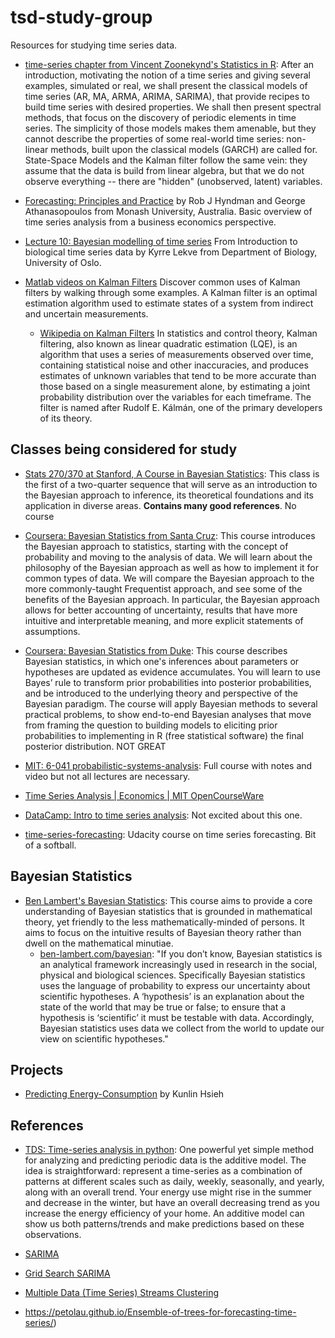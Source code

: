 # tsd-study-group
Resources for studying time series data.
- [time-series chapter from Vincent Zoonekynd's Statistics in R](http://zoonek2.free.fr/UNIX/48_R/15.html): After an introduction, motivating the notion of a time series and giving several examples, simulated or real, we shall present the classical models of time series (AR, MA, ARMA, ARIMA, SARIMA), that provide recipes to build time series with desired properties. We shall then present spectral methods, that focus on the discovery of periodic elements in time series. The simplicity of those models makes them amenable, but they cannot describe the properties of some real-world time series: non-linear methods, built upon the classical models (GARCH) are called for. State-Space Models and the Kalman filter follow the same vein: they assume that the data is build from linear algebra, but that we do not observe everything -- there are "hidden" (unobserved, latent) variables.

- [Forecasting: Principles and Practice](https://otexts.org/fpp2/) by Rob J Hyndman and George Athanasopoulos from 
Monash University, Australia. Basic overview of time series analysis from a business economics perspective.

- [Lecture 10: Bayesian modelling of time series](https://www.uio.no/studier/emner/matnat/ibv/BIO4040/h03/undervisningsmateriale/Lectures/lecture10.pdf)
From Introduction to biological time series data by Kyrre Lekve from Department of Biology, University of Oslo.

- [Matlab videos on Kalman Filters](https://www.mathworks.com/videos/understanding-kalman-filters-part-1-why-use-kalman-filters--1485813028675.html) Discover common uses of Kalman filters by walking through some examples. A Kalman filter is an optimal estimation algorithm used to estimate states of a system from indirect and uncertain measurements.


  - [Wikipedia on Kalman Filters](https://en.wikipedia.org/wiki/Kalman_filter) In statistics and control theory, Kalman filtering, also known as linear quadratic estimation (LQE), is an algorithm that uses a series of measurements observed over time, containing statistical noise and other inaccuracies, and produces estimates of unknown variables that tend to be more accurate than those based on a single measurement alone, by estimating a joint probability distribution over the variables for each timeframe. The filter is named after Rudolf E. Kálmán, one of the primary developers of its theory.

## Classes being considered for study
- [Stats 270/370 at Stanford,  A Course in Bayesian Statistics](http://statweb.stanford.edu/~sabatti/Stat370/): This class is the first of a two-quarter sequence that will serve as an introduction to the Bayesian approach to inference, its theoretical foundations and its application in diverse areas. **Contains many good references**. No course  

- [Coursera: Bayesian Statistics from Santa Cruz](https://www.coursera.org/learn/bayesian-statistics): This course introduces the Bayesian approach to statistics, starting with the concept of probability and moving to the analysis of data. We will learn about the philosophy of the Bayesian approach as well as how to implement it for common types of data. We will compare the Bayesian approach to the more commonly-taught Frequentist approach, and see some of the benefits of the Bayesian approach. In particular, the Bayesian approach allows for better accounting of uncertainty, results that have more intuitive and interpretable meaning, and more explicit statements of assumptions. 


- [Coursera: Bayesian Statistics from Duke](https://www.coursera.org/learn/bayesian): This course describes Bayesian statistics, in which one's inferences about parameters or hypotheses are updated as evidence accumulates. You will learn to use Bayes’ rule to transform prior probabilities into posterior probabilities, and be introduced to the underlying theory and perspective of the Bayesian paradigm. The course will apply Bayesian methods to several practical problems, to show end-to-end Bayesian analyses that move from framing the question to building models to eliciting prior probabilities to implementing in R (free statistical software) the final posterior distribution. NOT GREAT

- [MIT: 6-041 probabilistic-systems-analysis](https://ocw.mit.edu/courses/electrical-engineering-and-computer-science/6-041-probabilistic-systems-analysis-and-applied-probability-fall-2010/lecture-notes/): Full course with notes and video but not all lectures are necessary.

- [Time Series Analysis | Economics | MIT OpenCourseWare](https://ocw.mit.edu/courses/economics/14-384-time-series-analysis-fall-2013/lecture-notes/)
- [DataCamp: Intro to time series analysis](https://www.datacamp.com/courses/introduction-to-time-series-analysis): Not excited about this one.

- [time-series-forecasting](https://www.udacity.com/course/time-series-forecasting--ud980): Udacity course on time series forecasting. Bit of a softball.

## Bayesian Statistics
- [Ben Lambert's Bayesian Statistics](https://www.youtube.com/playlist?list=PLwJRxp3blEvZ8AKMXOy0fc0cqT61GsKCG): This course aims to provide a core understanding of Bayesian statistics  that is grounded in mathematical theory, yet friendly to the less mathematically-minded of persons. It aims to focus on the intuitive results of Bayesian theory rather than dwell on the mathematical minutiae.
  - [ben-lambert.com/bayesian](https://ben-lambert.com/bayesian/): "If you don’t know, Bayesian statistics is an analytical framework increasingly used in research in the social, physical and biological sciences. Specifically Bayesian statistics uses the language of probability to express our uncertainty about scientific hypotheses. A ‘hypothesis’ is an explanation about the state of the world that may be true or false; to ensure that a hypothesis is ‘scientific’ it must be testable with data. Accordingly, Bayesian statistics uses data we collect from the world to update our view on scientific hypotheses."

## Projects

- [Predicting Energy-Consumption](https://github.com/khsieh18/Time-Series/blob/master/Energy-Consumption-24.ipynb) by Kunlin Hsieh

## References
- [TDS: Time-series analysis in python](https://towardsdatascience.com/time-series-analysis-in-python-an-introduction-70d5a5b1d52a): One powerful yet simple method for analyzing and predicting periodic data is the additive model. The idea is straightforward: represent a time-series as a combination of patterns at different scales such as daily, weekly, seasonally, and yearly, along with an overall trend. Your energy use might rise in the summer and decrease in the winter, but have an overall decreasing trend as you increase the energy efficiency of your home. An additive model can show us both patterns/trends and make predictions based on these observations.

- [SARIMA](https://machinelearningmastery.com/arima-for-time-series-forecasting-with-python/)
- [Grid Search SARIMA](https://machinelearningmastery.com/how-to-grid-search-sarima-model-hyperparameters-for-time-series-forecasting-in-python/) 
- [Multiple Data (Time Series) Streams Clustering](https://petolau.github.io/Multiple-data-streams-clustering-in-r/)
- https://petolau.github.io/Ensemble-of-trees-for-forecasting-time-series/)
